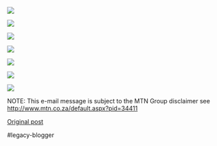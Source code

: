 <!--
date: '2008-05-16'
published: true
slug: 2008-05-when-it-okay-to-say
time_to_read: 5
title: When it&#39;s okay to say $%#@!
-->

[![](https://blogger.googleusercontent.com/img/b/R29vZ2xl/AVvXsEh-ktB0cAxpgcYkJAjKh_UwAS13mPmy0MxpmhNmCe0gUESI_vdEb0vAuYdE-ByIIswp0jYPx7cuZvSauyvePipVikBmjvIlrdRo4I5YWohSnulJT3cuQKbffmNZB9843OOxbnYryw/s320/When+it_s+ok+to+say+_%25%23_!+-5739a-1-713632.jpg)](https://blogger.googleusercontent.com/img/b/R29vZ2xl/AVvXsEh-ktB0cAxpgcYkJAjKh_UwAS13mPmy0MxpmhNmCe0gUESI_vdEb0vAuYdE-ByIIswp0jYPx7cuZvSauyvePipVikBmjvIlrdRo4I5YWohSnulJT3cuQKbffmNZB9843OOxbnYryw/s1600-h/When+it_s+ok+to+say+_%25%23_!+-5739a-1-713632.jpg)

[![](https://blogger.googleusercontent.com/img/b/R29vZ2xl/AVvXsEjrLdAz6CfRazXKgRKa6SQCarWsLWfJG8tUPyvmcglo3PDLoQNEAMMeScxda373EnbxDhf1UXuCucQ1c-ZVzsui_kCU7pJJ0bgdv3fD-9bHEnukiCCKBwEPaTUb33ZJk1KGRCpPwQ/s320/When+it_s+ok+to+say+_%25%23_!+-5739b-2-714605.jpg)](https://blogger.googleusercontent.com/img/b/R29vZ2xl/AVvXsEjrLdAz6CfRazXKgRKa6SQCarWsLWfJG8tUPyvmcglo3PDLoQNEAMMeScxda373EnbxDhf1UXuCucQ1c-ZVzsui_kCU7pJJ0bgdv3fD-9bHEnukiCCKBwEPaTUb33ZJk1KGRCpPwQ/s1600-h/When+it_s+ok+to+say+_%25%23_!+-5739b-2-714605.jpg)

[![](https://blogger.googleusercontent.com/img/b/R29vZ2xl/AVvXsEh7rKOJK-8Max0ans7OsKN9V0lwxMy72Acb3G49dR-jVEwwHBrNxoQ6Fx0y_ax5ezDezzccfbvADPlWl3DSlG53mO_eWEnypm9O6unCGsWOkwiIEwSVOXisbvZpYDfIM9_WYH8pOQ/s320/When+it_s+ok+to+say+_%25%23_!+-5739c-3-714918.jpg)](https://blogger.googleusercontent.com/img/b/R29vZ2xl/AVvXsEh7rKOJK-8Max0ans7OsKN9V0lwxMy72Acb3G49dR-jVEwwHBrNxoQ6Fx0y_ax5ezDezzccfbvADPlWl3DSlG53mO_eWEnypm9O6unCGsWOkwiIEwSVOXisbvZpYDfIM9_WYH8pOQ/s1600-h/When+it_s+ok+to+say+_%25%23_!+-5739c-3-714918.jpg)

[![](https://blogger.googleusercontent.com/img/b/R29vZ2xl/AVvXsEgW9uYrpZd72q4uJDnQ2-OLMyYWQtMarS6DUwRgTzMvMXR0tSA7zH8TVu6Df8GQEjwRvKcUJ0MZE_Mv0-qXNoUNklQ3MpXfnEehbr106VSaGHfxbv-8-Sp5tRxv7qZaVyPEmjUT0g/s320/When+it_s+ok+to+say+_%25%23_!+-5739d-4-715236.jpg)](https://blogger.googleusercontent.com/img/b/R29vZ2xl/AVvXsEgW9uYrpZd72q4uJDnQ2-OLMyYWQtMarS6DUwRgTzMvMXR0tSA7zH8TVu6Df8GQEjwRvKcUJ0MZE_Mv0-qXNoUNklQ3MpXfnEehbr106VSaGHfxbv-8-Sp5tRxv7qZaVyPEmjUT0g/s1600-h/When+it_s+ok+to+say+_%25%23_!+-5739d-4-715236.jpg)

[![](https://blogger.googleusercontent.com/img/b/R29vZ2xl/AVvXsEhQJas4W0w4tXfuRSMcrN-FM-5GCLQfRibHxaeVZooDhFIZo3RAwYviqKKRvU15qvn97lT3T3ngWZUMiT2gMmk8B2kCNpj-EsQCLjAAeA3yay4yI_nnuTCExAxp-FnWAgXfKw5Avw/s320/When+it_s+ok+to+say+_%25%23_!+-5739e-5-715554.jpg)](https://blogger.googleusercontent.com/img/b/R29vZ2xl/AVvXsEhQJas4W0w4tXfuRSMcrN-FM-5GCLQfRibHxaeVZooDhFIZo3RAwYviqKKRvU15qvn97lT3T3ngWZUMiT2gMmk8B2kCNpj-EsQCLjAAeA3yay4yI_nnuTCExAxp-FnWAgXfKw5Avw/s1600-h/When+it_s+ok+to+say+_%25%23_!+-5739e-5-715554.jpg)

[![](https://blogger.googleusercontent.com/img/b/R29vZ2xl/AVvXsEjrqX-gyEfv2vfUYhdZoQPY1kxz2RCpF-Vr3zI4oyqIP9cGZjRnwhOUB9s2mbqiRZyxWeHhjhM-RkzN2ukaTCfLW6nW-RudrEnxu9TYBiA7EaMarQQGXBZIRrROf_P9f2LX0j2f9A/s320/When+it_s+ok+to+say+_%25%23_!+-5739f-6-716366.jpg)](https://blogger.googleusercontent.com/img/b/R29vZ2xl/AVvXsEjrqX-gyEfv2vfUYhdZoQPY1kxz2RCpF-Vr3zI4oyqIP9cGZjRnwhOUB9s2mbqiRZyxWeHhjhM-RkzN2ukaTCfLW6nW-RudrEnxu9TYBiA7EaMarQQGXBZIRrROf_P9f2LX0j2f9A/s1600-h/When+it_s+ok+to+say+_%25%23_!+-5739f-6-716366.jpg)

[![](https://blogger.googleusercontent.com/img/b/R29vZ2xl/AVvXsEg5xV17z7IaHs68u6YbnZHAoa2SVBrrSlbydLSHiXdCO7y-sthQ2T1c1mactofvJHsOPIAE841j1_PrV7gNXVzOXavFNVvxKX6m7YR5laqRirOmX0hFdHX5FtW_99BvvfUwJMeo4w/s320/When+it_s+ok+to+say+_%25%23_!+-5739g-7-716713.jpg)](https://blogger.googleusercontent.com/img/b/R29vZ2xl/AVvXsEg5xV17z7IaHs68u6YbnZHAoa2SVBrrSlbydLSHiXdCO7y-sthQ2T1c1mactofvJHsOPIAE841j1_PrV7gNXVzOXavFNVvxKX6m7YR5laqRirOmX0hFdHX5FtW_99BvvfUwJMeo4w/s1600-h/When+it_s+ok+to+say+_%25%23_!+-5739g-7-716713.jpg)

NOTE: This e-mail message is subject to the MTN Group disclaimer see http://www.mtn.co.za/default.aspx?pid=34411

[Original post](https://ysfk.blogspot.com/2008/05/when-it-okay-to-say.html)

#legacy-blogger 
